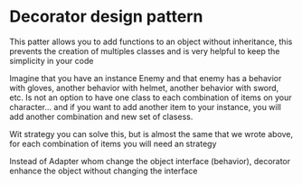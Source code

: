 # Decorator design pattern

This patter allows you to add functions to an object without inheritance, this prevents the creation of multiples classes and is very helpful to keep the simplicity in your code

Imagine that you have an instance Enemy and that enemy has a behavior with gloves, another behavior with helmet, another behavior with sword, etc. Is not an option to have one class to each combination of items on your character... and if you want to add another item to your instance, you will add another combination and new set of clasess.

Wit strategy you can solve this, but is almost the same that we wrote above, for each combination of items you will need an strategy

Instead of Adapter whom change the object interface (behavior), decorator enhance the object without changing the interface
